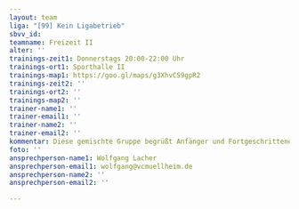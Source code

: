 ```yaml
---
layout: team
liga: "[99] Kein Ligabetrieb"
sbvv_id: 
teamname: Freizeit II
alter: ''
trainings-zeit1: Donnerstags 20:00-22:00 Uhr
trainings-ort1: Sporthalle II
trainings-map1: https://goo.gl/maps/g3XhvCS9gpR2
trainings-zeit2: ''
trainings-ort2: ''
trainings-map2: ''
trainer-name1: ''
trainer-email1: ''
trainer-name2: ''
trainer-email2: ''
kommentar: Diese gemischte Gruppe begrüßt Anfänger und Fortgeschrittene gleichermaßen!
foto: ''
ansprechperson-name1: Wolfgang Lacher
ansprechperson-email1: wolfgang@vcmuellheim.de
ansprechperson-name2: ''
ansprechperson-email2: ''

---
```

